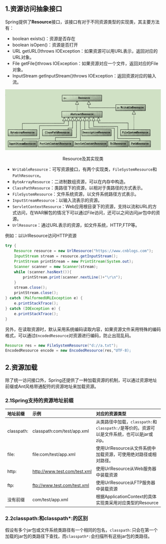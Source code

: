 ## 1.资源访问抽象接口
Spring提供了**Resource**接口，该接口有对于不同资源类型的实现类，其主要方法有：

- boolean exists()：资源是否存在
- boolean isOpen()：资源是否打开
- URL getURL()throws IOException：如果资源可以用URL表示，返回对应的URL对象。
- File getFile()throws IOException：如果资源对应一个文件，返回对应的File对象。
- InputStream getInputStream()throws IOException：返回资源对应的输入流。

![Resource及其实现类](..\images\ResourceUml.png)
<center>Resource及其实现类</center>

- `WritableResource`：可写资源接口，有两个实现类，`FileSystemResource`和`PathResource`。
- `ByteArrayResource`：二进制数组资源，可以在内存中构造。
- `ClassPathResource`：类路径下的资源，以相对于类路径的方式表示。
- `FileSystemResource`：文件系统资源，以文件系统路径方式表示。
- `InputStreamResource`：以输入流表示的资源。
- `ServletContextResource`：Web应用根目录下的资源，支持以流和URL的方式访问，在WAR解包的情况下可以通过File访问，还可以之间访问jar包中的资源。
- `UrlResource`：通过URL表示的资源，如文件系统，HTTP,FTP等。

例如：以UrlResource访问HTTP资源
```java
try {
    Resource resource = new UrlResource("https://www.cnblogs.com");
    InputStream stream = resource.getInputStream();
    PrintStream printStream = new PrintStream(System.out);
    Scanner scanner = new Scanner(stream);
    while (scanner.hasNext()){
        printStream.print(scanner.nextLine()+"\r\n");
    }
    stream.close();
    printStream.close();
} catch (MalformedURLException e) {
    e.printStackTrace();
} catch (IOException e) {
    e.printStackTrace();
}
```
另外，在读取资源时，默认采用系统编码读取内容，如果资源文件采用特殊的编码格式，可以通过`EncodedResource`对资源进行编码，防止出现乱码。
```java
Resource res = new FileSystemResource("d://a.txt");
EncodedResource encode = new EncodedResource(res,"UTF-8);
```

## 2.资源加载
除了统一访问接口外，Spring还提供了一种加载资源的机制，可以通过资源地址前缀或Ant风格带通配符的资源地址来加载资源。
### 2.1Spring支持的资源地址前缀
|地址前缀|示例|对应的资源类型|
|:-------|:----|:-------------|
|classpath:|classpath:com/test/app.xml|从类路径中加载，`classpath:`和`classpath:/`是等价的。资源可以是文件系统，也可以是jar或zip。|
|file:|file:com/test/app.xml|使用UrlResource从文件系统中加载资源，可使用绝对路径或相对路径。|
|http:|http://www.test.com/test.xml|使用UrlResource从Web服务器中装载资源|
|ftp:|ftp://www.test.com/test.xml|使用UrlResource从FTP服务器中装载资源|
|没有前缀|com/test/app.xml|根据ApplicationContext的具体实现类采用对应类型的Resource|
### 2.2classpath:和classpath*:的区别
假设有多个jar包或文件系统类路径有一个相同的包名，`classpath:`只会在第一个加载的jar包的类路径下查找，而`classpath*:`会扫描所有这些jar包的类路径。
